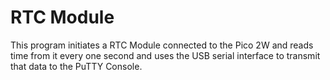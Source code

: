 # RTC Module

This program initiates a RTC Module connected to the Pico 2W and reads time from it every one second and uses the USB serial interface to transmit that data to the PuTTY Console.